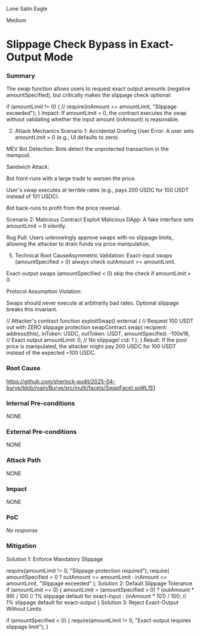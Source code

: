 Lone Satin Eagle

Medium

# Slippage Check Bypass in Exact-Output Mode

### Summary

The swap function allows users to request exact output amounts (negative amountSpecified), but critically makes the slippage check optional:


if (amountLimit != 0) {  // 
    require(inAmount <= amountLimit, "Slippage exceeded");
}
Impact: If amountLimit = 0, the contract executes the swap without validating whether the input amount (inAmount) is reasonable.

2. Attack Mechanics
Scenario 1: Accidental Griefing
User Error: A user sets amountLimit = 0 (e.g., UI defaults to zero).

MEV Bot Detection: Bots detect the unprotected transaction in the mempool.

Sandwich Attack:

Bot front-runs with a large trade to worsen the price.

User's swap executes at terrible rates (e.g., pays 200 USDC for 100 USDT instead of 101 USDC).

Bot back-runs to profit from the price reversal.

Scenario 2: Malicious Contract Exploit
Malicious DApp: A fake interface sets amountLimit = 0 silently.

Rug Pull: Users unknowingly approve swaps with no slippage limits, allowing the attacker to drain funds via price manipulation.



5. Technical Root CauseAsymmetric Validation:
Exact-input swaps (amountSpecified > 0) always check outAmount >= amountLimit.

Exact-output swaps (amountSpecified < 0) skip the check if amountLimit = 0.

Protocol Assumption Violation:



Swaps should never execute at arbitrarily bad rates. Optional slippage breaks this invariant.

// Attacker's contract
function exploitSwap() external {
    // Request 100 USDT out with ZERO slippage protection
    swapContract.swap(
        recipient: address(this),
        inToken: USDC,
        outToken: USDT,
        amountSpecified: -100e18,  // Exact output
        amountLimit: 0,            //  No slippage!
        cid: 1
    );
}
Result: If the pool price is manipulated, the attacker might pay 200 USDC for 100 USDT instead of the expected ~100 USDC.







### Root Cause

https://github.com/sherlock-audit/2025-04-burve/blob/main/Burve/src/multi/facets/SwapFacet.sol#L151

### Internal Pre-conditions

NONE

### External Pre-conditions

NONE

### Attack Path

NONE

### Impact

NONE

### PoC

_No response_

### Mitigation

Solution 1: Enforce Mandatory Slippage

require(amountLimit != 0, "Slippage protection required");
require(
    amountSpecified > 0 ? outAmount >= amountLimit : inAmount <= amountLimit,
    "Slippage exceeded"
);
Solution 2: Default Slippage Tolerance
if (amountLimit == 0) {
    amountLimit = (amountSpecified > 0) 
        ? (outAmount * 99) / 100  // 1% slippage default for exact-input
        : (inAmount * 101) / 100; // 1% slippage default for exact-output
}
Solution 3: Reject Exact-Output Without Limits

if (amountSpecified < 0) {
    require(amountLimit != 0, "Exact-output requires slippage limit");
}